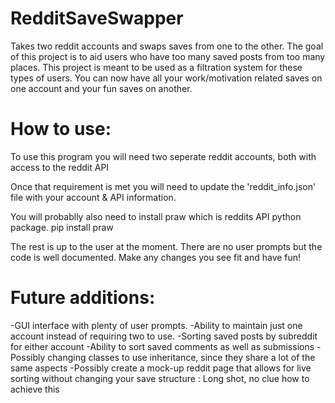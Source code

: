 # RedditSaveSwapper
Takes two reddit accounts and swaps saves from one to the other. 
The goal of this project is to aid users who have too many saved posts from too many places. This project is meant to be used as a filtration system for these types of users. You can now have all your work/motivation related saves on one account and your fun saves on another.


# How to use:
To use this program you will need two seperate reddit accounts, both with access to the reddit API

Once that requirement is met you will need to update the 'reddit_info.json' file with your account & API information.

You will probablly also need to install praw which is reddits API python package. pip install praw

The rest is up to the user at the moment. There are no user prompts but the code is well documented. Make any changes you see fit and have fun!



# Future additions:
-GUI interface with plenty of user prompts.
-Ability to maintain just one account instead of requiring two to use.
-Sorting saved posts by subreddit for either account
-Ability to sort saved comments as well as submissions
-Possibly changing classes to use inheritance, since they share a lot of the same aspects
-Possibly create a mock-up reddit page that allows for live sorting without changing your save structure : Long shot, no clue how to achieve this
